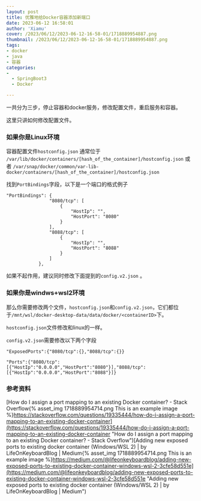 ```yaml
---
layout: post
title: 优雅地给Docker容器添加新端口
date: 2023-06-12 16:58:01
author: 'Xiamu'
cover: /2023/06/12/2023-06-12-16-58-01/1718889954887.png
thumbnail: /2023/06/12/2023-06-12-16-58-01/1718889954887.png
tags:
- docker
- java
- 容器
categories:
-
  - SpringBoot3
  - Docker

---
```

一共分为三步，停止容器和docker服务，修改配置文件，重启服务和容器。

这里只讲如何修改配置文件。

### 如果你是Linux环境

容器配置文件`hostconfig.json` 通常位于 `/var/lib/docker/containers/[hash_of_the_container]/hostconfig.json` 或者 `/var/snap/docker/common/var-lib-docker/containers/[hash_of_the_container]/hostconfig.json`

找到`PortBindings`字段，以下是一个端口的格式例子

```hljs
"PortBindings": {
                "8080/tcp": [
                    {
                        "HostIp": "",
                        "HostPort": "8080"
                    }
                ],
                "8088/tcp": [
                    {
                        "HostIp": "",
                        "HostPort": "8088"
                    }
                ]
            },
```

如果不起作用，建议同时修改下面提到的`config.v2.json` 。

### 如果你是windws+wsl2环境

那么你需要修改两个文件，`hostconfig.json`和`config.v2.json`，它们都位于`/mnt/wsl/docker-desktop-data/data/docker/<containerID>`下。

`hostconfig.json`文件修改和linux的一样。

`config.v2.json`需要修改以下两个字段

```hljs
"ExposedPorts":{"8080/tcp":{},"8088/tcp":{}}

"Ports":{"8080/tcp":[{"HostIp":"0.0.0.0","HostPort":"8080"}],"8088/tcp":[{"HostIp":"0.0.0.0","HostPort":"8088"}]}
```

### 参考资料

[How do I assign a port mapping to an existing Docker container? - Stack Overflow{% asset_img 1718889954714.png This is an example image %}https://stackoverflow.com/questions/19335444/how-do-i-assign-a-port-mapping-to-an-existing-docker-container](https://stackoverflow.com/questions/19335444/how-do-i-assign-a-port-mapping-to-an-existing-docker-container "How do I assign a port mapping to an existing Docker container? - Stack Overflow")[Adding new exposed ports to existing docker container (Windows/WSL 2) \| by LifeOnKeyboardBlog \| Medium{% asset_img 1718889954714.png This is an example image %}https://medium.com/@lifeonkeyboardblog/adding-new-exposed-ports-to-existing-docker-container-windows-wsl-2-3cfe58d551e](https://medium.com/@lifeonkeyboardblog/adding-new-exposed-ports-to-existing-docker-container-windows-wsl-2-3cfe58d551e "Adding new exposed ports to existing docker container (Windows/WSL 2) | by LifeOnKeyboardBlog | Medium")
